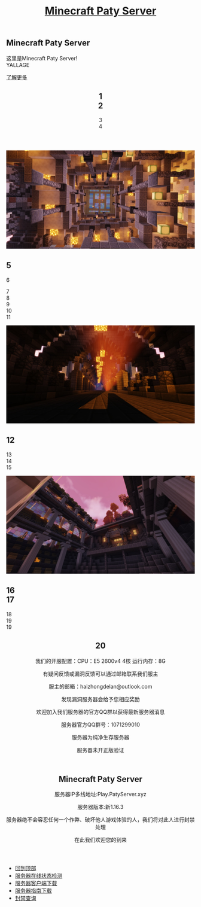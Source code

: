 <html>
 <head> 
  <meta charset="utf-8" /> 
  <title>欢迎来到Minecraft Paty Server官方网站！</title> 
  <meta name="viewport" content="width=device-width, initial-scale=1" /> 
  <!--[if lte IE 8]><script src="assets/js/ie/html5shiv.js"></script><![endif]--> 
  <link rel="stylesheet" href="assets/css/main.css" /> 
  <!--[if lte IE 8]><link rel="stylesheet" href="assets/css/ie8.css" /><![endif]--> 
  <!--[if lte IE 9]><link rel="stylesheet" href="assets/css/ie9.css" /><![endif]--> 
 </head> 
 <body class="landing"> 
  <!-- Page Wrapper --> 
  <div id="page-wrapper"> 
   <!-- Header --> 
   <header id="header" class="alt"> 
    <h1><a href="index.html">Minecraft Paty Server</a></h1> 
   </header> 
   <!-- Banner --> 
   <section id="banner"> 
    <div class="inner"> 
     <h2>Minecraft Paty Server</h2> 
     <p>这里是Minecraft Paty Server!<br /> YALLAGE<br /> </p> 
    </div> 
    <a href="#one" class="more scrolly">了解更多</a> 
   </section> 
   <section id="one" class="wrapper style1 special"> 
    <div class="inner"> 
     <header class="major"> 
      <h2>1<br /> 2</h2> 
      <p>3<br /> 4</p> 
     </header> 
    </div> 
   </section> 
   <section id="two" class="wrapper alt style2"> 
    <section class="spotlight"> 
     <div class="image">
      <img src="images/pic01.jpg" alt="" />
     </div>
     <div class="content"> 
      <h2>5<br /> </h2>6 
      <p>7<br /> 8<br /> 9<br /> 10<br /> 11</p> 
     </div> 
    </section> 
    <section class="spotlight"> 
     <div class="image">
      <img src="images/pic02.jpg" alt="" />
     </div>
     <div class="content"> 
      <h2>12 </h2> 
      <p>13<br /> 14<br /> 15</p> 
     </div> 
    </section> 
    <section class="spotlight"> 
     <div class="image">
      <img src="images/pic03.jpg" alt="" />
     </div>
     <div class="content"> 
      <h2>16<br /> 17</h2> 
      <p>18<br /> 19<br /> 19</p> 
     </div> 
    </section> 
   </section> 
   <!-- Three --> 
   <section id="three" class="wrapper style3 special"> 
    <div class="inner"> 
     <header class="major"> 
      <h2>20</h2> 
      <p>我们的开服配置：CPU：E5 2600v4 4核 运行内存：8G</p> 
      <p>有疑问反馈或漏洞反馈可以通过邮箱联系我们服主</p> 
      <p>服主的邮箱：haizhongdelan@outlook.com</p> 
      <p>发现漏洞服务器会给予您相应奖励</p>
      <p>欢迎加入我们服务器的官方QQ群以获得最新服务器消息</p>
      <p>服务器官方QQ群号：1071299010</p>
      <p>服务器为纯净生存服务器</p>
      <p>服务器未开正版验证</p>
     </header> 
    </div> 
   </section> 
   <!-- CTA --> 
   <section id="cta" class="wrapper style4"> 
    <div class="inner"> 
     <header> 
      <h2>Minecraft Paty Server</h2> 
      <p>服务器IP多线地址:Play.PatyServer.xyz</p> 
      <p>服务器版本:新1.16.3</p> 
      <p>服务器绝不会容忍任何一个作弊、破坏他人游戏体验的人，我们将对此人进行封禁处理</p> 
      <p>在此我们欢迎您的到来</p> 
     </header> 
     <ul class="actions vertical"> 
      <li><a href="http://GF.PatyServer.xyz/" class="button fit special">回到顶部</a></li>
      <li><a href="http://Status.Mctalks.com/id-3878.html" class="button fit special">服务器在线状态检测</a></li>
      <li><a href="http://GF.PatyServer.xyz:8888/down/NwjtXJVg5A42" class="button fit special">服务器客户端下载</a></li>
      <li><a href="http://GF.PatyServer.xyz:8888/down/UNtmJiErnUSC" class="button fit special">服务器指南下载</a></li>
      <li><a href="http://PatyServer.Github.io/Banlist.html" class="button fit special">封禁查询</a></li>
      </ul> 
    </div> 
   </section>  
  </div> 
  <!-- Scripts --> 
  <script src="assets/js/jquery.min.js"></script> 
  <script src="assets/js/jquery.scrollex.min.js"></script> 
  <script src="assets/js/jquery.scrolly.min.js"></script> 
  <script src="assets/js/skel.min.js"></script> 
  <script src="assets/js/util.js"></script> 
  <!--[if lte IE 8]><script src="assets/js/ie/respond.min.js"></script><![endif]--> 
  <script src="assets/js/main.js"></script>  
  <audio src="images/bgm001.mp3" autoplay="autoplay" loop="loop">   
 </body>
</html>

